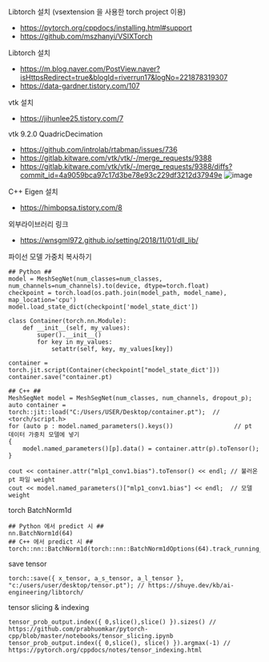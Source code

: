 Libtorch 설치 (vsextension 을 사용한 torch project 이용)
 - https://pytorch.org/cppdocs/installing.html#support
 - https://github.com/mszhanyi/VSIXTorch

Libtorch 설치 
 - https://m.blog.naver.com/PostView.naver?isHttpsRedirect=true&blogId=riverrun17&logNo=221878319307
 - https://data-gardner.tistory.com/107

vtk 설치
 - https://jihunlee25.tistory.com/7

vtk 9.2.0 QuadricDecimation 
 - https://github.com/introlab/rtabmap/issues/736
 - https://gitlab.kitware.com/vtk/vtk/-/merge_requests/9388
 - https://gitlab.kitware.com/vtk/vtk/-/merge_requests/9388/diffs?commit_id=4a9059bca97c17d3be78e93c229df3212d37949e
![image](https://user-images.githubusercontent.com/73815944/195732986-83e8e2ba-8a6c-468c-957c-aae5f37ca8c5.png)

C++ Eigen 설치
 - https://himbopsa.tistory.com/8

외부라이브러리 링크
 - https://wnsgml972.github.io/setting/2018/11/01/dll_lib/

파이선 모델 가중치 복사하기
```
## Python ##
model = MeshSegNet(num_classes=num_classes, num_channels=num_channels).to(device, dtype=torch.float)
checkpoint = torch.load(os.path.join(model_path, model_name), map_location='cpu')
model.load_state_dict(checkpoint['model_state_dict'])

class Container(torch.nn.Module):
    def __init__(self, my_values):
        super().__init__()
        for key in my_values:
            setattr(self, key, my_values[key])

container = torch.jit.script(Container(checkpoint["model_state_dict']))
container.save("container.pt)

## C++ ##
MeshSegNet model = MeshSegNet(num_classes, num_channels, dropout_p);
auto container = torch::jit::load("C:/Users/USER/Desktop/container.pt");  // <torch/script.h>
for (auto p : model.named_parameters().keys())                 // pt 데이터 가중치 모델에 넣기
{	
	model.named_parameters()[p].data() = container.attr(p).toTensor();   
}

cout << container.attr("mlp1_conv1.bias").toTensor() << endl; // 불러온 pt 파일 weight
cout << model.named_parameters()["mlp1_conv1.bias"] << endl;  // 모델 weight
```

torch BatchNorm1d
```
## Python 에서 predict 시 ##
nn.BatchNorm1d(64)
## C++ 에서 predict 시 ##
torch::nn::BatchNorm1d(torch::nn::BatchNorm1dOptions(64).track_running_stats(false));
```

save tensor 
```
torch::save({ x_tensor, a_s_tensor, a_l_tensor }, "c:/users/user/desktop/tensor.pt"); // https://shuye.dev/kb/ai-engineering/libtorch/
```

tensor slicing & indexing
```
tensor_prob_output.index({ 0,slice(),slice() }).sizes() // https://github.com/prabhuomkar/pytorch-cpp/blob/master/notebooks/tensor_slicing.ipynb
tensor_prob_output.index({ 0,slice(), slice() }).argmax(-1) // https://pytorch.org/cppdocs/notes/tensor_indexing.html
```

